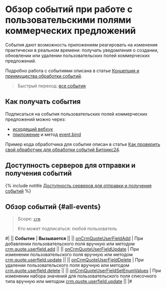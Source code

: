 # Обзор событий при работе с пользовательскими полями коммерческих предложений

События дают возможность приложениям реагировать на изменения практически в реальном времени: получать уведомления о создании, обновлении или удалении пользовательских полей коммерческих предложений.

Подробно работа с событиями описана в статье [Концепция и преимущества обработки событий](../../../../events/index.md).

> Быстрый переход: [все события](#all-events)

## Как получать события

Подписаться на события пользовательских полей коммерческих предложений можно через:

- [исходящий вебхук](../../../../../local-integrations/local-webhooks.md)
- [приложение](../../../../app-installation/index.md) и метод [event.bind](../../../../events/event-bind.md)

Пример кода обработчика для события описан в статье [Как проверить свой обработчик для обработки событий Битрикс24](../../../../events/test-handler.md).

## Доступность серверов для отправки и получения событий

{% include notitle [Доступность серверов для отправки и получения событий](../../../../../_includes/events-index.md) %}

## Обзор событий {#all-events}

> Scope: [`crm`](../../../../scopes/permissions.md)
>
> Кто может подписаться: любой пользователь

#|
|| **Событие** | **Вызывается** ||
|| [onCrmQuoteUserFieldAdd](./on-crm-quote-user-field-add.md) | При добавлении пользовательского поля вручную или методом [crm.quote.userfield.add](../crm-quote-user-field-add.md) ||
|| [onCrmQuoteUserFieldUpdate](./on-crm-quote-user-field-update.md) | При изменении пользовательского поля вручную или методом [crm.quote.userfield.update](../crm-quote-user-field-update.md) ||
|| [onCrmQuoteUserFieldDelete](./on-crm-quote-user-field-delete.md) | При удалении пользовательского поля вручную или методом [crm.quote.userfield.delete](../crm-quote-user-field-delete.md) ||
|| [onCrmQuoteUserFieldSetEnumValues](./on-crm-quote-user-field-set-enum-values.md) | При изменении набора значений для пользовательского поля списочного типа вручную или методом [crm.quote.userfield.update](../crm-quote-user-field-update.md) ||
|#
